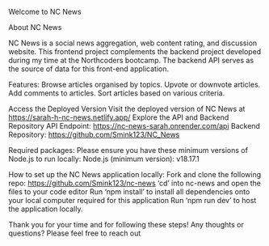 Welcome to NC News

About NC News

NC News is a social news aggregation, web content rating, and discussion website. This frontend project complements the backend project developed during my time at the Northcoders bootcamp. The backend API serves as the source of data for this front-end application.

Features:
Browse articles organised by topics.
Upvote or downvote articles.
Add comments to articles.
Sort articles based on various criteria.

Access the Deployed Version
Visit the deployed version of NC News at https://sarah-h-nc-news.netlify.app/
Explore the API and Backend Repository
API Endpoint: https://nc-news-sarah.onrender.com/api
Backend Repository: https://github.com/Smink123/NC_News

Required packages:
Please ensure you have these minimum versions of Node.js to run locally:
Node.js (minimum version): v18.17.1


How to set up the NC News application locally:
Fork and clone the following repo: https://github.com/Smink123/nc-news
‘cd’ into nc-news and open the files to your code editor
Run ‘npm install’ to install all dependencies onto your local computer required for this application
Run ‘npm run dev’ to host the application locally.

Thank you for your time and for following these steps! Any thoughts or questions?
Please feel free to reach out

